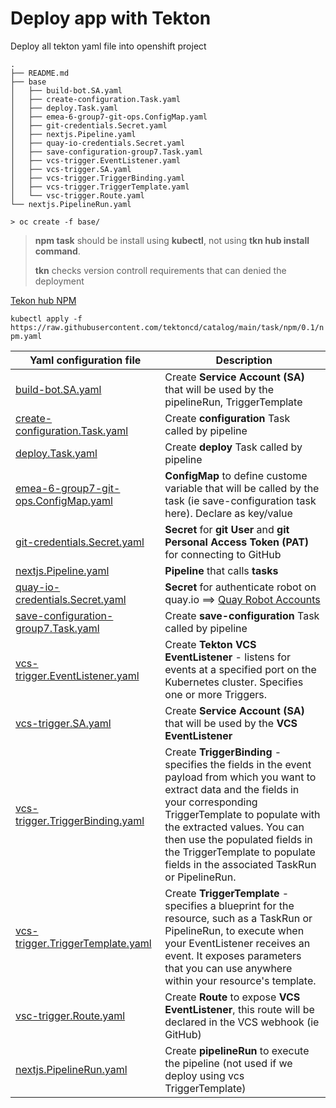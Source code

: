 # Deploy app with Tekton

Deploy all tekton yaml file into openshift project

	.
	├── README.md
	├── base
	│   ├── build-bot.SA.yaml
	│   ├── create-configuration.Task.yaml
	│   ├── deploy.Task.yaml
	│   ├── emea-6-group7-git-ops.ConfigMap.yaml
	│   ├── git-credentials.Secret.yaml
	│   ├── nextjs.Pipeline.yaml
	│   ├── quay-io-credentials.Secret.yaml
	│   ├── save-configuration-group7.Task.yaml
	│   ├── vcs-trigger.EventListener.yaml
	│   ├── vcs-trigger.SA.yaml
	│   ├── vcs-trigger.TriggerBinding.yaml
	│   ├── vcs-trigger.TriggerTemplate.yaml
	│   └── vsc-trigger.Route.yaml
	└── nextjs.PipelineRun.yaml


`> oc create -f base/`

> **npm task** should be install using **kubectl**, not using **tkn hub install command**.
> 
> **tkn** checks version controll requirements that can denied the deployment 

[Tekon hub NPM](https://hub.tekton.dev/tekton/task/npm)

`kubectl apply -f https://raw.githubusercontent.com/tektoncd/catalog/main/task/npm/0.1/npm.yaml`

| Yaml configuration file | Description|
|---|---|
|[build-bot.SA.yaml](base/build-bot.SA.yaml)| Create **Service Account (SA)** that will be used by the pipelineRun, TriggerTemplate |
|[create-configuration.Task.yaml](base/create-configuration.Task.yaml) | Create **configuration** Task called by pipeline |
|[deploy.Task.yaml ](base/deploy.Task.yaml )| Create **deploy** Task called by pipeline |
|[emea-6-group7-git-ops.ConfigMap.yaml](base/deploy.Task.yaml ) | **ConfigMap** to define custome variable that will be called by the task (ie save-configuration task here). Declare as key/value|
|[git-credentials.Secret.yaml](base/deploy.Task.yaml )| **Secret** for **git User** and **git Personal Access Token (PAT)** for connecting to GitHub |
|[nextjs.Pipeline.yaml](base/nextjs.Pipeline.yaml)| **Pipeline** that calls **tasks**|
|[quay-io-credentials.Secret.yaml](base/quay-io-credentials.Secret.yaml)| **Secret** for authenticate robot on quay.io ==> [Quay Robot Accounts](https://docs.quay.io/glossary/robot-accounts.html) |
|[save-configuration-group7.Task.yaml](base/save-configuration-group7.Task.yaml)| Create **save-configuration** Task called by pipeline|
|[vcs-trigger.EventListener.yaml](base/vcs-trigger.EventListener.yaml)| Create **Tekton VCS EventListener** - listens for events at a specified port on the Kubernetes cluster. Specifies one or more Triggers.|
|[vcs-trigger.SA.yaml](base/vcs-trigger.SA.yaml)| Create **Service Account (SA)** that will be used by the **VCS EventListener**|
|[vcs-trigger.TriggerBinding.yaml](base/vcs-trigger.TriggerBinding.yaml)| Create **TriggerBinding** - specifies the fields in the event payload from which you want to extract data and the fields in your corresponding TriggerTemplate to populate with the extracted values. You can then use the populated fields in the TriggerTemplate to populate fields in the associated TaskRun or PipelineRun.|
|[vcs-trigger.TriggerTemplate.yaml](base/vcs-trigger.TriggerTemplate.yaml)| Create **TriggerTemplate** - specifies a blueprint for the resource, such as a TaskRun or PipelineRun, to execute when your EventListener receives an event. It exposes parameters that you can use anywhere within your resource's template.|
|[vsc-trigger.Route.yaml](base/vsc-trigger.Route.yaml)| Create **Route** to expose **VCS EventListener**, this route will be declared in the VCS webhook (ie GitHub)|
|[nextjs.PipelineRun.yaml](nextjs.PipelineRun.yaml)| Create **pipelineRun** to execute the pipeline (not used if we deploy using vcs TriggerTemplate)|
